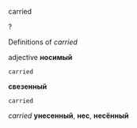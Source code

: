 carried

?


Definitions of _carried_

adjective
**носимый**

    carried
**свезенный**

    carried

_carried_
**унесенный**, **нес**, **несённый**